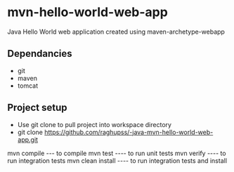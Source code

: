 # mvn-hello-world-web-app
Java Hello World web application created using maven-archetype-webapp

## Dependancies
* git
* maven
* tomcat

## Project setup
* Use git clone to pull project into workspace directory
 * git clone https://github.com/raghupss/-java-mvn-hello-world-web-app.git
 
 mvn compile --- to compile
 mvn test   ---- to run unit tests
 mvn verify  ---- to run integration tests
 mvn clean install    ---- to run integration tests and install
